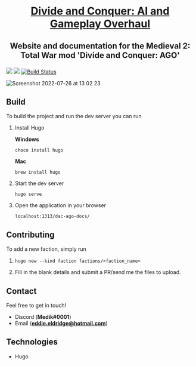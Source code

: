 
<h1 align="center">
  <br>
  <a href="https://eddieeldridge.github.io/dac-ago-docs/">Divide and Conquer: AI and Gameplay Overhaul</a>
</h1>

<h2 align="center">
  <p>Website and documentation for the Medieval 2: Total War mod 'Divide and Conquer: AGO'</p>
</h1>

![](https://img.shields.io/github/commit-activity/w/EddieEldridge/dac-ago-docs?style=for-the-badge)
![](https://img.shields.io/github/issues/EddieEldridge/dac-ago-docs?style=for-the-badge)
[![Build Status](https://img.shields.io/discord/759414542240972840?style=for-the-badge)](https://discord.gg/zygvJ64Q83)

![Screenshot 2022-07-26 at 13 02 23](https://user-images.githubusercontent.com/22448079/181001975-d3730b6b-37fa-416f-a29f-4090dd2d31bf.png)


## Build

To build the project and run the dev server you can run

1. Install Hugo

    **Windows**

    ```choco install hugo```

    **Mac**

    ```brew install hugo```

2. Start the dev server

    ```hugo serve```

3. Open the application in your browser

    ```localhost:1313/dac-ago-docs/```

## Contributing

To add a new faction, simply run

1. `hugo new --kind faction factions/<faction_name>`

2. Fill in the blank details and submit a PR/send me the files to upload.

## Contact

 Feel free to get in touch!

- Discord (**Medik#0001**)
- Email (**eddie.eldridge@hotmail.com**)

## Technologies

- Hugo
